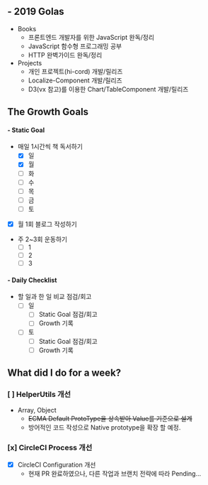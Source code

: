 ## - 2019 Golas
- Books
  - 프론트엔드 개발자를 위한 JavaScript 완독/정리
  - JavaScript 함수형 프로그래밍 공부
  - HTTP 완벽가이드 완독/정리
- Projects
  - 개인 프로젝트(hi-cord) 개발/릴리즈
  - Localize-Component 개발/릴리즈
  - D3(vx 참고)를 이용한 Chart/TableComponent 개발/릴리즈

## The Growth Goals
#### - Static Goal
- 매일 1시간씩 책 독서하기
  - [x] 일
  - [x] 월
  - [ ] 화
  - [ ] 수
  - [ ] 목
  - [ ] 금
  - [ ] 토
- [x] 월 1회 블로그 작성하기
- 주 2~3회 운동하기
  - [ ] 1
  - [ ] 2
  - [ ] 3

#### - Daily Checklist
- 할 일과 한 일 비교 점검/회고
  - [ ] 일
    - [ ] Static Goal 점검/회고
    - [ ] Growth 기록
  - [ ] 토
    - [ ] Static Goal 점검/회고
    - [ ] Growth 기록

## What did I do for a week?
### [ ] HelperUtils 개선
- Array, Object
	- ~~ECMA Default ProtoType을 상속받아 Value를 기준으로 설계~~
  - 방어적인 코드 작성으로 Native prototype을 확장 할 예정.

### [x] CircleCI Process 개선
- [x] CircleCI Configuration 개선
  - 현재 PR 완료하였으나, 다른 작업과 브랜치 전략에 따라 Pending...

